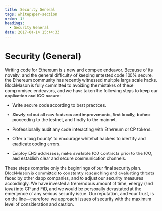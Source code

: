 ```yaml
---
title: Security General
tags: whitepaper-section
order: 14
headings:
  - Security General
date: 2017-08-14 15:44:33
---
```



# Security (General)

Writing code for Ethereum is a new and complex endeavor. Because of its novelty, and the general difficulty of keeping untested code 100% secure, the Ethereum community has recently witnessed multiple large scale hacks. BlockMason is fully committed to avoiding the mistakes of these compromised endeavors, and we have taken the following steps to keep our application and ICO secure:

* Write secure code according to best practices.

* Slowly rollout all new features and improvements, first locally, before proceeding to the testnet, and finally to the mainnet.

* Professionally audit any code interacting with Ethereum or CP tokens.

* Offer a ‘bug bounty’ to encourage whitehat hackers to identify and eradicate coding errors.

* Employ ENS addresses, make available ICO contracts prior to the ICO, and establish clear and secure communication channels.

These steps comprise only the beginnings of our final security plan. BlockMason is committed to constantly researching and evaluating threats faced by other dapp companies, and to adjust our security measures accordingly. We have invested a tremendous amount of time, energy (and *love*) into CP and FiD, and we would be personally devastated at the emergence of any serious security issue. Our reputation, and your trust, is on the line—therefore, we approach issues of security with the maximum level of consideration and caution.
